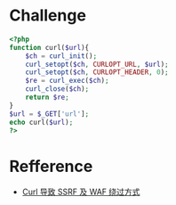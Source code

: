 # Challenge 
```php 
<?php 
function curl($url){  
    $ch = curl_init();
    curl_setopt($ch, CURLOPT_URL, $url);
    curl_setopt($ch, CURLOPT_HEADER, 0);
    $re = curl_exec($ch);
    curl_close($ch);
    return $re;
}
$url = $_GET['url'];
echo curl($url);
?>
```

# Refference
+ [Curl 导致 SSRF 及 WAF 绕过方式](http://sec2hack.com/web/curl-ssrf-waf.html)